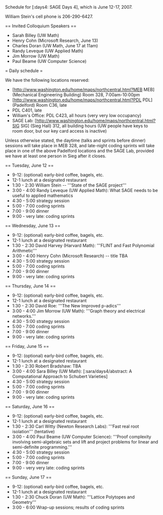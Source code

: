 Schedule for [:days4: SAGE Days 4], which is June 12-17, 2007.

William Stein's cell phone is 206-290-6427.

== Invited Colloquium Speakers ==
 * Sarah Billey (UW Math)
 * Henry Cohn (Microsoft Research, June 13)
 * Charles Doran (UW Math, June 17 at 11am) 
 * Randy Leveque (UW Applied Math)
 * Jim Morrow (UW Math)
 * Paul Beame (UW Computer Science)

= Daily schedule =

We have the following locations reserved:
 * [http://www.washington.edu/home/maps/northcentral.html?MEB MEB] (Mechanical Engineering Building) Room 328, 7:00am-10:00pm
 * [http://www.washington.edu/home/maps/northcentral.html?PDL PDL] (Padelford) Room C36, late
 * PDL C401, late
 * William's Office: PDL C423, all hours  (very very low occupancy)
 * SAGE Lab: [http://www.washington.edu/home/maps/northcentral.html?SIG SIG] (Sieg Hall) 312, all building hours (UW people have keys to room door, but our key card access is inactive)

Unless otherwise stated, the daytime (talks and sprints before dinner) sessions will take place in MEB 328, and late-night coding sprints will take place in one of the above Padelford locations and the SAGE Lab, provided we have at least one person in Sieg after it closes.

== Tuesday, June 12 ==

 * 9-12: (optional) early-bird coffee, bagels, etc.
 * 12-1 lunch at a designated restaurant
 * 1:30 - 2:30 William Stein -- '''State of the SAGE project'''
 * 3:00 - 4:00 Randy Leveque (UW Applied Math): What SAGE needs to be useful to applied mathematics
 * 4:30 - 5:00 strategy session
 * 5:00 - 7:00 coding sprints
 * 7:00 - 9:00 dinner
 * 9:00 - very late:  coding sprints

== Wednesday, June 13 ==

 * 9-12: (optional) early-bird coffee, bagels, etc.
 * 12-1 lunch at a designated restaurant
 * 1:30 - 2:30 David Harvey (Harvard Math): '''FLINT and Fast Polynomial Arithmetic'''
 * 3:00 - 4:00 Henry Cohn (Microsoft Research) -- title TBA
 * 4:30 - 5:00 strategy session
 * 5:00 - 7:00 coding sprints
 * 7:00 - 9:00 dinner
 * 9:00 - very late:  coding sprints

== Thursday, June 14 ==

 * 9-12: (optional) early-bird coffee, bagels, etc.
 * 12-1 lunch at a designated restaurant
 * 1:30 - 2:30 David Roe: '''The New Improved p-adics'''
 * 3:00 - 4:00 Jim Morrow (UW Math): '''Graph theory and electrical networks.'''
 * 4:30 - 5:00 strategy session
 * 5:00 - 7:00 coding sprints
 * 7:00 - 9:00 dinner
 * 9:00 - very late:  coding sprints

== Friday, June 15 ==

 * 9-12: (optional) early-bird coffee, bagels, etc.
 * 12-1 lunch at a designated restaurant
 * 1:30 - 2:30 Robert Bradshaw: TBA
 * 3:00 - 4:00 Sara Billey (UW Math): [:sara/days4/abstract: A Computational Approach to Schubert Varieties]
 * 4:30 - 5:00 strategy session
 * 5:00 - 7:00 coding sprints
 * 7:00 - 9:00 dinner
 * 9:00 - very late:  coding sprints

== Saturday, June 16 ==

 * 9-12: (optional) early-bird coffee, bagels, etc.
 * 12-1 lunch at a designated restaurant
 * 1:30 - 2:30  Carl Witty (Newton Research Labs): '''Fast real root isolation''' (tentative)
 * 3:00 - 4:00  Paul Beame (UW Computer Science): '''Proof complexity involving semi-algebraic sets and lift and project problems for linear and semi-definite programming.'''
 * 4:30 - 5:00 strategy session
 * 5:00 - 7:00 coding sprints
 * 7:00 - 9:00 dinner
 * 9:00 - very very late:  coding sprints

== Sunday, June 17 ==

 * 9-12: (optional) early-bird coffee, bagels, etc.
 * 12-1 lunch at a designated restaurant
 * 1:30 - 2:30 Chuck Doran (UW Math): '''Lattice Polytopes and Geometry'''
 * 3:00 - 6:00 Wrap-up sessions; results of coding sprints
 
